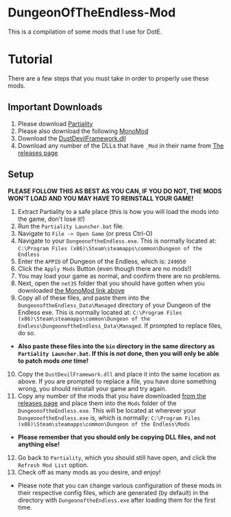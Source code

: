 # DungeonOfTheEndless-Mod
This is a compilation of some mods that I use for DotE.

# Tutorial
There are a few steps that you must take in order to properly use these mods.
## Important Downloads
1. Please download [Partiality](https://github.com/PartialityModding/PartialityLauncher/releases/download/0.3.11/PartialityLauncher.zip)
2. Please also download the following [MonoMod](https://0x0ade.visualstudio.com/e07cb5e7-fa7f-457d-982b-3323979ed1b7/_apis/build/builds/156/artifacts?artifactName=net35&api-version=5.0-preview.4&%24format=zip)
3. Download the [DustDevilFramework.dll](https://github.com/sc2ad/DungeonOfTheEndless-Mod/releases/download/2.0.0/DustDevilFramework.dll)
3. Download any number of the DLLs that have `_Mod` in their name from [The releases page](https://github.com/sc2ad/DungeonOfTheEndless-Mod/releases)
## Setup
**PLEASE FOLLOW THIS AS BEST AS YOU CAN, IF YOU DO NOT, THE MODS WON'T LOAD AND YOU MAY HAVE TO REINSTALL YOUR GAME!**
1. Extract Partiality to a safe place (this is how you will load the mods into the game, don't lose it!)
2. Run the `Partiality Launcher.bat` file.
3. Navigate to `File -> Open Game` (or press Ctrl-O)
4. Navigate to your `DungeonoftheEndless.exe`. This is normally located at: `C:\Program Files (x86)\Steam\steamapps\common\Dungeon of the Endless`
5. Enter the `APPID` of Dungeon of the Endless, which is: `249050`
6. Click the `Apply Mods` Button (even though there are no mods!)
7. You may load your game as normal, and confirm there are no problems.
8. Next, open the `net35` folder that you should have gotten when you downloaded [the MonoMod link above](https://0x0ade.visualstudio.com/e07cb5e7-fa7f-457d-982b-3323979ed1b7/_apis/build/builds/156/artifacts?artifactName=net35&api-version=5.0-preview.4&%24format=zip)
9. Copy all of these files, and paste them into the `DungeonoftheEndless_Data\Managed` directory of your Dungeon of the Endless exe. This is normally located at: `C:\Program Files (x86)\Steam\steamapps\common\Dungeon of the Endless\DungeonoftheEndless_Data\Managed`. If prompted to replace files, do so.
- **Also paste these files into the `bin` directory in the same directory as `Partiality Launcher.bat`. If this is _not_ done, then you will only be able to patch mods _one_ time!**
10. Copy the `DustDevilFramework.dll` and place it into the same location as above. If you are prompted to replace a file, you have done something wrong, you should reinstall your game and try again.
11. Copy any number of the mods that you have downloaded [from the releases page](https://github.com/sc2ad/DungeonOfTheEndless-Mod/releases) and place them into the `Mods` folder of the `DungeonoftheEndless.exe`. This will be located at wherever your `DungeonoftheEndless.exe` is, which is normally: `C:\Program Files (x86)\Steam\steamapps\common\Dungeon of the Endless\Mods`
- **Please remember that you should only be copying DLL files, and not anything else!**
12. Go back to `Partiality`, which you should still have open, and click the `Refresh Mod List` option.
13. Check off as many mods as you desire, and enjoy!
- Please note that you can change various configuration of these mods in their respective config files, which are generated (by default) in the directory with `DungeonoftheEndless.exe` after loading them for the first time.